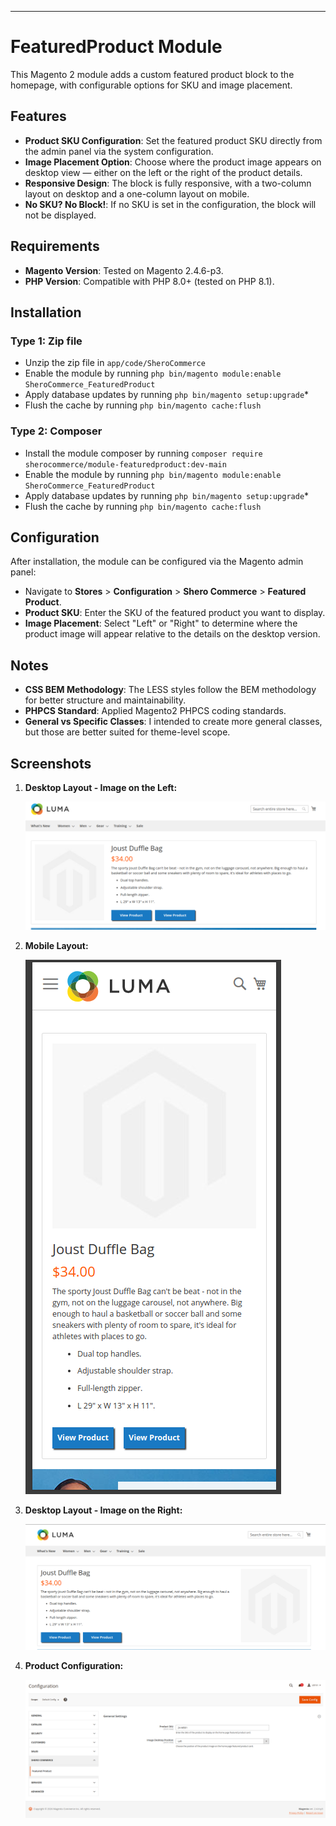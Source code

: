 
---

# FeaturedProduct Module

This Magento 2 module adds a custom featured product block to the homepage, with configurable options for SKU and image placement.

## Features

- **Product SKU Configuration**: Set the featured product SKU directly from the admin panel via the system configuration.
- **Image Placement Option**: Choose where the product image appears on desktop view — either on the left or the right of the product details.
- **Responsive Design**: The block is fully responsive, with a two-column layout on desktop and a one-column layout on mobile.
- **No SKU? No Block!**: If no SKU is set in the configuration, the block will not be displayed.
  
## Requirements

- **Magento Version**: Tested on Magento 2.4.6-p3.
- **PHP Version**: Compatible with PHP 8.0+ (tested on PHP 8.1).

## Installation

### Type 1: Zip file

 - Unzip the zip file in `app/code/SheroCommerce`
 - Enable the module by running `php bin/magento module:enable SheroCommerce_FeaturedProduct`
 - Apply database updates by running `php bin/magento setup:upgrade`\*
 - Flush the cache by running `php bin/magento cache:flush`

### Type 2: Composer

 - Install the module composer by running `composer require sherocommerce/module-featuredproduct:dev-main`
 - Enable the module by running `php bin/magento module:enable SheroCommerce_FeaturedProduct`
 - Apply database updates by running `php bin/magento setup:upgrade`\*
 - Flush the cache by running `php bin/magento cache:flush`

## Configuration

After installation, the module can be configured via the Magento admin panel:
- Navigate to **Stores** > **Configuration** > **Shero Commerce** > **Featured Product**.
- **Product SKU**: Enter the SKU of the featured product you want to display.
- **Image Placement**: Select "Left" or "Right" to determine where the product image will appear relative to the details on the desktop version.

## Notes

- **CSS BEM Methodology**: The LESS styles follow the BEM methodology for better structure and maintainability.
- **PHPCS Standard**: Applied Magento2 PHPCS coding standards.
- **General vs Specific Classes**: I intended to create more general classes, but those are better suited for theme-level scope.

## Screenshots

1. **Desktop Layout - Image on the Left:**
   
   ![Desktop Image Left](docs/images/screenshot-1.png)


2. **Mobile Layout:**
   
   ![Mobile Layout](docs/images/screenshot-2.png)


3. **Desktop Layout - Image on the Right:**
   
   ![Desktop Image Right](docs/images/screenshot-3.png)

4. **Product Configuration:**
   
   ![Product Configuration](docs/images/screenshot-4.png)


